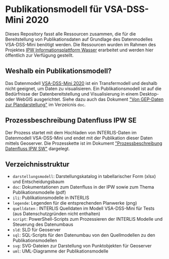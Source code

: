 # Publikationsmodell für VSA-DSS-Mini 2020
Dieses Repository fasst alle Ressourcen zusammen, die für die Bereitstellung von Publikationsdaten auf Grundlage des Datenmodelles VSA-DSS-Mini benötigt werden. Die Ressourcen wurden im Rahmen des Projektes [IPW Informationsplattform Wasser](https://www.ipw.sites.be.ch/de/start.html) erarbeitet und werden hier öffentlich zur Verfügung gestellt.

## Weshalb ein Publikationsmodell?
Das Datenmodell [VSA-DSS-Mini 2020](https://vsa.ch/models/2020/VSADSSMINI_2020_2_d_LV95-20210625.ili) ist ein Transfermodell und deshalb nicht geeignet, um Daten zu visualisieren. Ein Publikationsmodell ist auf die Bedürfnisse der Datenbereitstellung und Visualisierung in einem Desktop- oder WebGIS ausgerichtet. Siehe dazu auch das Dokument ["Von GEP-Daten zur Plandarstellung"](doc/von_gep_zu_plan_cc_mflx_20220927.pdf) im Verzeicnis `doc`.

## Prozessbeschreibung Datenfluss IPW SE
Der Prozess startet mit dem Hochladen von INTERLIS-Daten im Datenmodell VSA-DSS-Mini und endet mit der Publikation dieser Daten mittels Geoserver. Die Prozesskette ist im Dokument ["Prozessbeschreibung Datenfluss IPW SW"](doc/Datenfluss%20IPW%20SE%20v1.1.pdf) dargelegt.

## Verzeichnisstruktur
- `darstellungsmodell`: Darstellungskatalog in tabellarischer Form (xlsx) und Entscheidungsbaum
- `doc`: Dokumentationen zum Datenfluss in der IPW sowie zum Thema Publikationsmodelle (pdf)
- `ili`: Publikationsmodelle in INTERLIS
- `legende`: Legenden für die entsprechenden Planwerke (png)
- `quelldaten` : INTERLIS Quelldaten im Modell VSA-DSS-Mini für Tests (aus Datenschutzgründen nicht enthalten)
- `script`: PowerShell-Scripts zum Prozessieren der INTERLIS Modelle und Steuerung des Datenumbaus
- `sld`: SLD für Geoserver
- `sql`: SQL-Scripts für den Datenumbau von den Quellmodellen zu den Publikationsmodellen
- `svg`: SVG-Dateien zur Darstellung von Punktobjekten für Geoserver
- `uml`: UML-Diagramme der Publikationsmodelle

